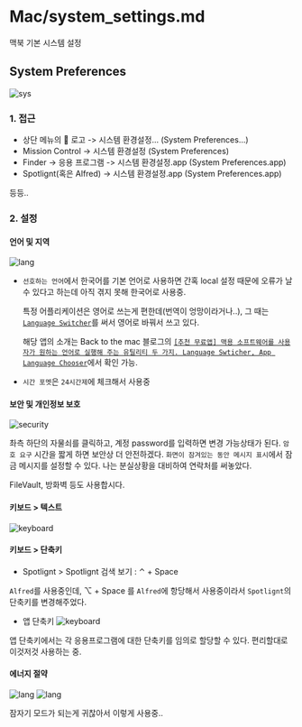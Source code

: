 # Mac/system_settings.md

맥북 기본 시스템 설정

## System Preferences

![sys](./img/system_prefernece_ico.png)

### 1. 접근
- 상단 메뉴의  로고 -> 시스템 환경설정... (System Preferences...)
- Mission Control -> 시스템 환경설정 (System Preferences)
- Finder -> 응용 프로그램 -> 시스템 환경설정.app (System Preferences.app)
- Spotlignt(혹은 Alfred) -> 시스템 환경설정.app (System Preferences.app)

등등..

### 2. 설정

#### 언어 및 지역
![lang](./img/sys_lang01.png)

- `선호하는 언어`에서 한국어를 기본 언어로 사용하면 간혹 local 설정 때문에 오류가 날 수 있다고 하는데 아직 겪지 못해 한국어로 사용중.

    특정 어플리케이션은 영어로 쓰는게 편한데(번역이 엉망이라거나..), 그 때는 [`Language Switcher`](http://www.tj-hd.co.uk/en-gb/languageswitcher/)를 써서 영어로 바꿔서 쓰고 있다.

    해당 앱의 소개는 Back to the mac 블로그의 [`[추천 무료앱] 맥용 소프트웨어를 사용자가 원하는 언어로 실행해 주는 유틸리티 두 가지. Language Swticher, App Language Chooser`](http://macnews.tistory.com/1358)에서 확인 가능.

- `시간 포멧`은 `24시간제`에 체크해서 사용중

#### 보안 및 개인정보 보호
![security](./img/sys_security01.png)

촤측 하단의 자물쇠를 클릭하고, 계정 password를 입력하면 변경 가능상태가 된다. `암호 요구` 시간을 짧게 하면 보안상 더 안전하겠다. `화면이 잠겨있는 동안 메시지 표시`에서 잠금 메시지를 설정할 수 있다. 나는 분실상황을 대비하여 연락처를 써놓았다.

FileVault, 방화벽 등도 사용합시다.

#### 키보드 > 텍스트
![keyboard](./img/sys_keyboard01.png)

#### 키보드 > 단축키
- Spotlignt > Spotlignt 검색 보기 : ⌃ + Space

`Alfred`를 사용중인데, ⌥ + Space 를 `Alfred`에 항당해서 사용중이라서 `Spotlignt`의 단축키를 변경해주었다.

- 앱 단축키
![keyboard](./img/sys_keyboard02.png)

앱 단축키에서는 각 응용프로그램에 대한 단축키를 임의로 할당할 수 있다. 편리할대로 이것저것 사용하는 중.

#### 에너지 절약
![lang](./img/sys_energy01.png)
![lang](./img/sys_energy02.png)

잠자기 모드가 되는게 귀찮아서 이렇게 사용중..

####
